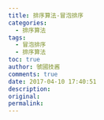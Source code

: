 ```yaml
---
title: 排序算法-冒泡排序
categories:
  - 排序算法
tags:
  - 冒泡排序
  - 排序算法
toc: true
author: 虢國技酱
comments: true
date: 2017-04-10 17:40:51
description:
original:
permalink:
---
```


<!-- more -->
